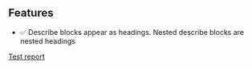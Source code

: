 
## Features
- :white_check_mark: Describe blocks appear as headings. Nested describe blocks are nested headings

[Test report](playwright-report/index.html)
